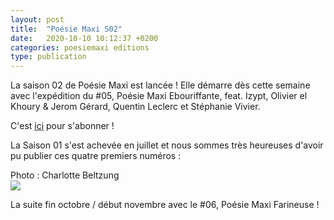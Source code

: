```yaml
---
layout: post
title:  "Poésie Maxi S02"
date:   2020-10-10 10:12:37 +0200
categories: poesiemaxi editions
type: publication
---
```

La saison 02 de Poésie Maxi est lancée ! Elle démarre dès cette semaine avec l'expédition du #05, Poésie Maxi Ebouriffante, feat. Izypt, Olivier el Khoury & Jerom Gérard, Quentin Leclerc et Stéphanie Vivier.


C'est [ici](https://poesiemaxi.hotglue.me/) pour s'abonner !



La Saison 01 s'est achevée en juillet et nous sommes très heureuses d'avoir pu publier ces quatre premiers numéros :
<figcaption>Photo : Charlotte Beltzung</figcaption>
<img class="photopost" src="{{baseurl}}/imgs/poesiemaxis01.gif" onmouseover="this.src='{{baseurl}}/imgs/poesiemaxis01.jpg'" onmouseout="this.src='{{baseurl}}/imgs/poesiemaxis01.gif'" />



La suite fin octobre / début novembre avec le #06, Poésie Maxi Farineuse !

